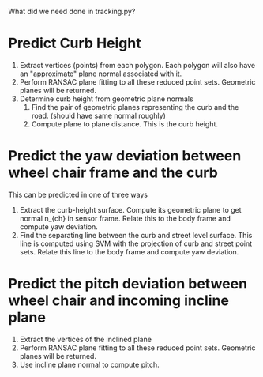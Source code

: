 What did we need done in tracking.py?

# Predict Curb Height

1. Extract vertices (points) from each polygon. Each polygon will also have an "approximate" plane normal associated with it.
2. Perform RANSAC plane fitting to all these reduced point sets. Geometric planes will be returned.
3. Determine curb height from geometric plane normals
    1. Find the pair of geometric planes representing the curb and the road. (should have same normal roughly)
    2. Compute plane to plane distance. This is the curb height.


# Predict the yaw deviation between wheel chair frame and the curb

This can be predicted in one of three ways


1. Extract the curb-height surface. Compute its geometric plane to get normal n_{ch} in sensor frame. Relate this to the body frame and compute yaw deviation.
2. Find the separating line between the curb and street level surface. This line is computed using SVM with the projection of curb and street point sets. Relate this line to the body frame and compute yaw deviation.



# Predict the pitch deviation between wheel chair and incoming incline plane

1. Extract the vertices of the inclined plane
2. Perform RANSAC plane fitting to all these reduced point sets. Geometric planes will be returned.
3. Use incline plane normal to compute pitch.